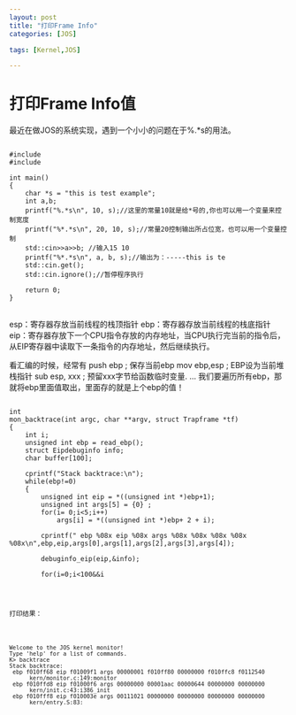 ```yaml
---
layout: post
title: "打印Frame Info"
categories: [JOS]

tags: [Kernel,JOS]

---
```

打印Frame Info值
================
最近在做JOS的系统实现，遇到一个小小的问题在于%.*s的用法。
<pre>
<code>
#include <cstdio>
#include <iostream>
 
int main()
{    
    char *s = "this is test example";
    int a,b;
    printf("%.*s\n", 10, s);//这里的常量10就是给*号的,你也可以用一个变量来控制宽度
    printf("%*.*s\n", 20, 10, s);//常量20控制输出所占位宽，也可以用一个变量控制
    std::cin>>a>>b; //输入15 10
    printf("%*.*s\n", a, b, s);//输出为：-----this is te
    std::cin.get();
    std::cin.ignore();//暂停程序执行
 
    return 0;
}
</code>
</pre>
esp：寄存器存放当前线程的栈顶指针
ebp：寄存器存放当前线程的栈底指针
eip：寄存器存放下一个CPU指令存放的内存地址，当CPU执行完当前的指令后，从EIP寄存器中读取下一条指令的内存地址，然后继续执行。

看汇编的时候，经常有
push ebp ; 保存当前ebp
mov ebp,esp ; EBP设为当前堆栈指针
sub esp, xxx ; 预留xxx字节给函数临时变量.
…
我们要遍历所有ebp，那就将ebp里面值取出，里面存的就是上个ebp的值！
<pre><code>
int
mon_backtrace(int argc, char **argv, struct Trapframe *tf)
{
    int i;
    unsigned int ebp = read_ebp();
    struct Eipdebuginfo info;
    char buffer[100];
                                                                                                                                               
    cprintf("Stack backtrace:\n");
    while(ebp!=0)
    {   
        unsigned int eip = *((unsigned int *)ebp+1);
        unsigned int args[5] = {0} ;
        for(i= 0;i<5;i++)
            args[i] = *((unsigned int *)ebp+ 2 + i); 
     
        cprintf(" ebp %08x eip %08x args %08x %08x %08x %08x %08x\n",ebp,eip,args[0],args[1],args[2],args[3],args[4]);
     
        debuginfo_eip(eip,&info);
 
        for(i=0;i<100&&i<info.eip_fn_namelen;i++)
            buffer[i] = info.eip_fn_name[i];
        buffer[i] = '\0';
 
        cprintf("      %s:%d:%.*s+%d\n",info.eip_file, info.eip_line, info.eip_fn_namelen ,info.eip_fn_name ,eip-info.eip_fn_addr);
              
        ebp = *((unsigned int *)ebp);
    }       
    return 0;
}  
</code></pre>
打印结果：
<pre><code>
Welcome to the JOS kernel monitor!
Type 'help' for a list of commands.
K> backtrace
Stack backtrace:
 ebp f010ff68 eip f01009f1 args 00000001 f010ff80 00000000 f010ffc8 f0112540
      kern/monitor.c:149:monitor 
 ebp f010ffd8 eip f01000f6 args 00000000 00001aac 00000644 00000000 00000000
      kern/init.c:43:i386_init 
 ebp f010fff8 eip f010003e args 00111021 00000000 00000000 00000000 00000000
      kern/entry.S:83:<unknown> 
</code></pre>
